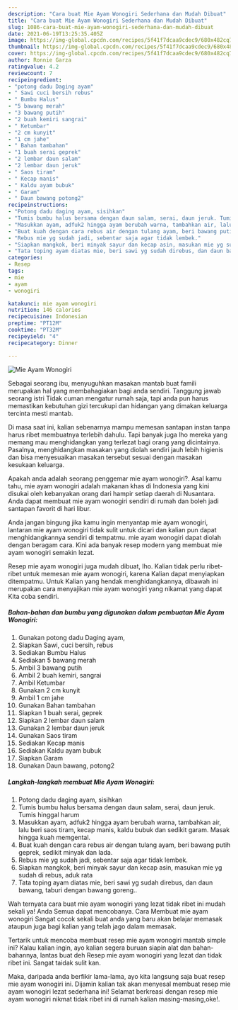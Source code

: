 ```yaml
---
description: "Cara buat Mie Ayam Wonogiri Sederhana dan Mudah Dibuat"
title: "Cara buat Mie Ayam Wonogiri Sederhana dan Mudah Dibuat"
slug: 1086-cara-buat-mie-ayam-wonogiri-sederhana-dan-mudah-dibuat
date: 2021-06-19T13:25:35.405Z
image: https://img-global.cpcdn.com/recipes/5f41f7dcaa9cdec9/680x482cq70/mie-ayam-wonogiri-foto-resep-utama.jpg
thumbnail: https://img-global.cpcdn.com/recipes/5f41f7dcaa9cdec9/680x482cq70/mie-ayam-wonogiri-foto-resep-utama.jpg
cover: https://img-global.cpcdn.com/recipes/5f41f7dcaa9cdec9/680x482cq70/mie-ayam-wonogiri-foto-resep-utama.jpg
author: Ronnie Garza
ratingvalue: 4.2
reviewcount: 7
recipeingredient:
- "potong dadu Daging ayam"
- " Sawi cuci bersih rebus"
- " Bumbu Halus"
- "5 bawang merah"
- "3 bawang putih"
- "2 buah kemiri sangrai"
- " Ketumbar"
- "2 cm kunyit"
- "1 cm jahe"
- " Bahan tambahan"
- "1 buah serai geprek"
- "2 lembar daun salam"
- "2 lembar daun jeruk"
- " Saos tiram"
- " Kecap manis"
- " Kaldu ayam bubuk"
- " Garam"
- " Daun bawang potong2"
recipeinstructions:
- "Potong dadu daging ayam, sisihkan"
- "Tumis bumbu halus bersama dengan daun salam, serai, daun jeruk. Tumis hinggal harum"
- "Masukkan ayam, adfuk2 hingga ayam berubah warna, tambahkan air, lalu beri saos tiram, kecap manis, kaldu bubuk dan sedikit garam. Masak hingga kuah memgental."
- "Buat kuah dengan cara rebus air dengan tulang ayam, beri bawang putih geprek, sedikit minyak dan lada."
- "Rebus mie yg sudah jadi, sebentar saja agar tidak lembek."
- "Siapkan mangkok, beri minyak sayur dan kecap asin, masukan mie yg sudah di rebus, aduk rata"
- "Tata toping ayam diatas mie, beri sawi yg sudah direbus, dan daun bawang, taburi dengan bawang goreng.."
categories:
- Resep
tags:
- mie
- ayam
- wonogiri

katakunci: mie ayam wonogiri 
nutrition: 146 calories
recipecuisine: Indonesian
preptime: "PT12M"
cooktime: "PT32M"
recipeyield: "4"
recipecategory: Dinner

---
```



![Mie Ayam Wonogiri](https://img-global.cpcdn.com/recipes/5f41f7dcaa9cdec9/680x482cq70/mie-ayam-wonogiri-foto-resep-utama.jpg)

Sebagai seorang ibu, menyuguhkan masakan mantab buat famili merupakan hal yang membahagiakan bagi anda sendiri. Tanggung jawab seorang istri Tidak cuman mengatur rumah saja, tapi anda pun harus memastikan kebutuhan gizi tercukupi dan hidangan yang dimakan keluarga tercinta mesti mantab.

Di masa  saat ini, kalian sebenarnya mampu memesan santapan instan tanpa harus ribet membuatnya terlebih dahulu. Tapi banyak juga lho mereka yang memang mau menghidangkan yang terlezat bagi orang yang dicintainya. Pasalnya, menghidangkan masakan yang diolah sendiri jauh lebih higienis dan bisa menyesuaikan masakan tersebut sesuai dengan masakan kesukaan keluarga. 



Apakah anda adalah seorang penggemar mie ayam wonogiri?. Asal kamu tahu, mie ayam wonogiri adalah makanan khas di Indonesia yang kini disukai oleh kebanyakan orang dari hampir setiap daerah di Nusantara. Anda dapat membuat mie ayam wonogiri sendiri di rumah dan boleh jadi santapan favorit di hari libur.

Anda jangan bingung jika kamu ingin menyantap mie ayam wonogiri, lantaran mie ayam wonogiri tidak sulit untuk dicari dan kalian pun dapat menghidangkannya sendiri di tempatmu. mie ayam wonogiri dapat diolah dengan beragam cara. Kini ada banyak resep modern yang membuat mie ayam wonogiri semakin lezat.

Resep mie ayam wonogiri juga mudah dibuat, lho. Kalian tidak perlu ribet-ribet untuk memesan mie ayam wonogiri, karena Kalian dapat menyiapkan ditempatmu. Untuk Kalian yang hendak menghidangkannya, dibawah ini merupakan cara menyajikan mie ayam wonogiri yang nikamat yang dapat Kita coba sendiri.

<!--inarticleads1-->

##### Bahan-bahan dan bumbu yang digunakan dalam pembuatan Mie Ayam Wonogiri:

1. Gunakan potong dadu Daging ayam,
1. Siapkan  Sawi, cuci bersih, rebus
1. Sediakan  Bumbu Halus
1. Sediakan 5 bawang merah
1. Ambil 3 bawang putih
1. Ambil 2 buah kemiri, sangrai
1. Ambil  Ketumbar
1. Gunakan 2 cm kunyit
1. Ambil 1 cm jahe
1. Gunakan  Bahan tambahan
1. Siapkan 1 buah serai, geprek
1. Siapkan 2 lembar daun salam
1. Gunakan 2 lembar daun jeruk
1. Gunakan  Saos tiram
1. Sediakan  Kecap manis
1. Sediakan  Kaldu ayam bubuk
1. Siapkan  Garam
1. Gunakan  Daun bawang, potong2




<!--inarticleads2-->

##### Langkah-langkah membuat Mie Ayam Wonogiri:

1. Potong dadu daging ayam, sisihkan
1. Tumis bumbu halus bersama dengan daun salam, serai, daun jeruk. Tumis hinggal harum
1. Masukkan ayam, adfuk2 hingga ayam berubah warna, tambahkan air, lalu beri saos tiram, kecap manis, kaldu bubuk dan sedikit garam. Masak hingga kuah memgental.
1. Buat kuah dengan cara rebus air dengan tulang ayam, beri bawang putih geprek, sedikit minyak dan lada.
1. Rebus mie yg sudah jadi, sebentar saja agar tidak lembek.
1. Siapkan mangkok, beri minyak sayur dan kecap asin, masukan mie yg sudah di rebus, aduk rata
1. Tata toping ayam diatas mie, beri sawi yg sudah direbus, dan daun bawang, taburi dengan bawang goreng..




Wah ternyata cara buat mie ayam wonogiri yang lezat tidak ribet ini mudah sekali ya! Anda Semua dapat mencobanya. Cara Membuat mie ayam wonogiri Sangat cocok sekali buat anda yang baru akan belajar memasak ataupun juga bagi kalian yang telah jago dalam memasak.

Tertarik untuk mencoba membuat resep mie ayam wonogiri mantab simple ini? Kalau kalian ingin, ayo kalian segera buruan siapin alat dan bahan-bahannya, lantas buat deh Resep mie ayam wonogiri yang lezat dan tidak ribet ini. Sangat taidak sulit kan. 

Maka, daripada anda berfikir lama-lama, ayo kita langsung saja buat resep mie ayam wonogiri ini. Dijamin kalian tak akan menyesal membuat resep mie ayam wonogiri lezat sederhana ini! Selamat berkreasi dengan resep mie ayam wonogiri nikmat tidak ribet ini di rumah kalian masing-masing,oke!.

